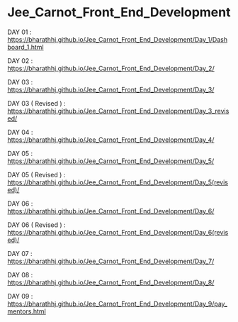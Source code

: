 # Jee_Carnot_Front_End_Development


DAY 01 : https://bharathhj.github.io/Jee_Carnot_Front_End_Development/Day_1/Dashboard_1.html

DAY 02 : https://bharathhj.github.io/Jee_Carnot_Front_End_Development/Day_2/

DAY 03 : https://bharathhj.github.io/Jee_Carnot_Front_End_Development/Day_3/

DAY 03 ( Revised ) : https://bharathhj.github.io/Jee_Carnot_Front_End_Development/Day_3_revised/

DAY 04 : https://bharathhj.github.io/Jee_Carnot_Front_End_Development/Day_4/

DAY 05 : https://bharathhj.github.io/Jee_Carnot_Front_End_Development/Day_5/

DAY 05 ( Revised ) : https://bharathhj.github.io/Jee_Carnot_Front_End_Development/Day_5(revised)/

DAY 06 : https://bharathhj.github.io/Jee_Carnot_Front_End_Development/Day_6/

DAY 06 ( Revised ) : https://bharathhj.github.io/Jee_Carnot_Front_End_Development/Day_6(revised)/

DAY 07 : https://bharathhj.github.io/Jee_Carnot_Front_End_Development/Day_7/

DAY 08 : https://bharathhj.github.io/Jee_Carnot_Front_End_Development/Day_8/

DAY 09 : https://bharathhj.github.io/Jee_Carnot_Front_End_Development/Day_9/pay_mentors.html




